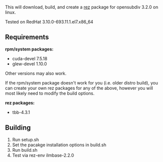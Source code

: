 This will download, build, and create a [rez](http://nerdvegas.github.io/rez/) package for opensubdiv 3.2.0 on linux.  

Tested on RedHat 3.10.0-693.11.1.el7.x86_64

## Requirements

**rpm/system packages:**
 - cuda-devel 7.5.18
 - glew-devel 1.10.0

Other versions may also work.

If the rpm/system package doesn't work for you (i.e. older distro build), you can create your own rez packages for any of the above, however you will most likely need to modify the build options.

**rez packages:**
 - tbb-4.3.1

## Building

 1. Run setup.sh
 2. Set the pacakge installation options in build.sh
 3. Run build.sh
 4. Test via rez-env ilmbase-2.2.0
